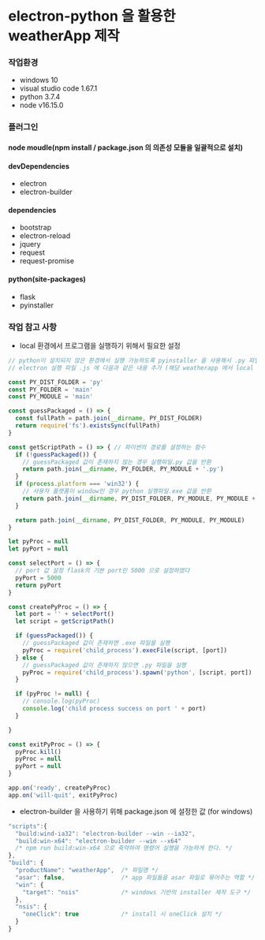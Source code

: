 # electron-python 을 활용한 weatherApp 제작

### 작업환경
- windows 10
- visual studio code 1.67.1
- python 3.7.4
- node v16.15.0

### 플러그인
#### node moudle(npm install / package.json 의 의존성 모듈을 일괄적으로 설치)
#### devDependencies
- electron
- electron-builder
#### dependencies
- bootstrap
- electron-reload
- jquery
- request
- request-promise

#### python(site-packages)
- flask
- pyinstaller

### 작업 참고 사항
* local 환경에서 프로그램을 실행하기 위해서 필요한 설정
```javascript
// python이 설치되지 않은 환경에서 실행 가능하도록 pyinstaller 을 사용해서 .py 파일을 .exe 파일로 변환
// electron 실행 파일 .js 에 다음과 같은 내용 추가 (해당 weatherapp 에서 local server는 flask를 사용하였습니다)

const PY_DIST_FOLDER = 'py'
const PY_FOLDER = 'main'
const PY_MODULE = 'main'

const guessPackaged = () => {
  const fullPath = path.join(__dirname, PY_DIST_FOLDER)
  return require('fs').existsSync(fullPath)
}

const getScriptPath = () => { // 파이썬의 경로를 설정하는 함수
  if (!guessPackaged()) {
    // guessPackaged 값이 존재하지 않는 경우 실행파일.py 값을 반환
    return path.join(__dirname, PY_FOLDER, PY_MODULE + '.py')
  }
  if (process.platform === 'win32') {
    // 사용자 플랫폼이 window인 경우 python 실행파일.exe 값을 반환
    return path.join(__dirname, PY_DIST_FOLDER, PY_MODULE, PY_MODULE + '.exe')
  }

  return path.join(__dirname, PY_DIST_FOLDER, PY_MODULE, PY_MODULE)
}

let pyProc = null
let pyPort = null

const selectPort = () => {
  // port 값 설정 flask의 기본 port인 5000 으로 설정하였다
  pyPort = 5000
  return pyPort
}

const createPyProc = () => {
  let port = '' + selectPort()
  let script = getScriptPath()

  if (guessPackaged()) {
    // guessPackaged 값이 존재하면 .exe 파일을 실행
    pyProc = require('child_process').execFile(script, [port])
  } else {
    // guessPackaged 값이 존재하지 않으면 .py 파일을 실행
    pyProc = require('child_process').spawn('python', [script, port])
  }

  if (pyProc != null) {
    // console.log(pyProc)
    console.log('child process success on port ' + port)
  }

}

const exitPyProc = () => {
  pyProc.kill()
  pyProc = null
  pyPort = null
}

app.on('ready', createPyProc)
app.on('will-quit', exitPyProc)
```

* electron-builder 을 사용하기 위해 package.json 에 설정한 값 (for windows)
```javascript
"scripts":{
  "build:wind-ia32": "electron-builder --win --ia32",
  "build:win-x64": "electron-builder --win --x64"
  /* npm run build:win-x64 으로 축약하여 명령어 실행을 가능하게 한다. */
},
"build": {
  "productName": "weatherApp",  /* 파일명 */
  "asar": false,                /* app 파일들을 asar 파일로 묶어주는 역할 */
  "win": {
    "target": "nsis"            /* windows 기반의 installer 제작 도구 */
  },
  "nsis": {
    "oneClick": true            /* install 시 oneClick 설치 */
  }
}
```

